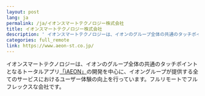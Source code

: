 ```yaml
---
layout: post
lang: ja
permalink: /ja/イオンスマートテクノロジー株式会社
title: イオンスマートテクノロジー株式会社
description: ' イオンスマートテクノロジーは、イオンのグループ全体の共通のタッチポイントとなるトータルアプリ「iAEON」の開発を中心に、イオングループが提供する全てのサービスにおけるユーザー体験の向上を行っています。フルリモートでフルフレックスな会社です。 '
categories: full_remote
link: https://www.aeon-st.co.jp/
---
```


<p>イオンスマートテクノロジーは、イオンのグループ全体の共通のタッチポイントとなるトータルアプリ<a href="https://www.aeon.com/aeonapp/">「iAEON」</a>の開発を中心に、イオングループが提供する全てのサービスにおけるユーザー体験の向上を行っています。フルリモートでフルフレックスな会社です。</p>

